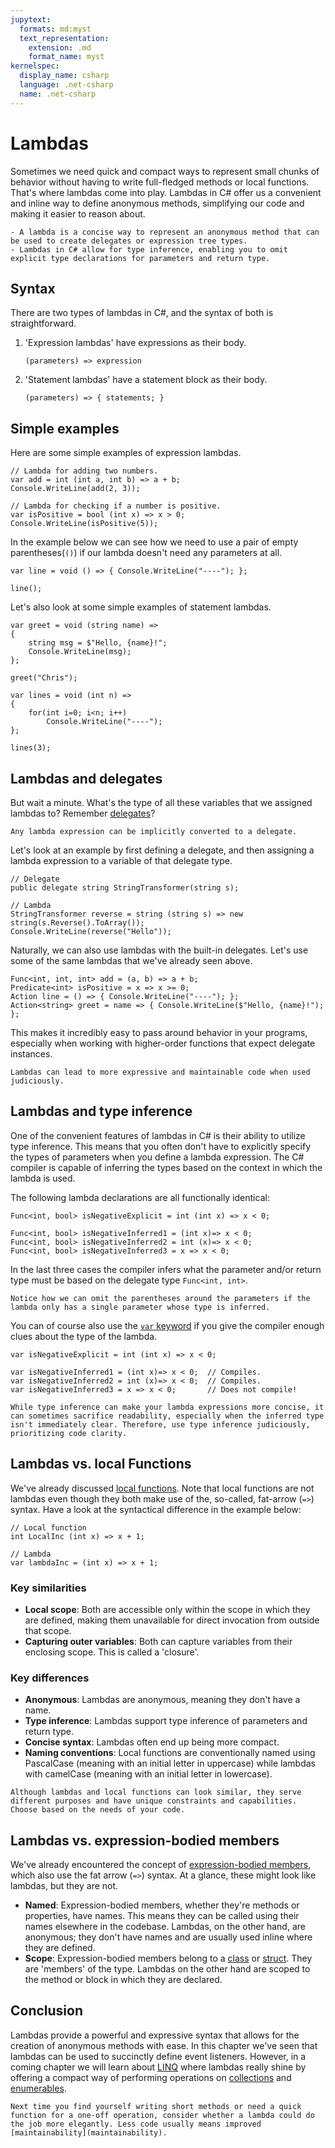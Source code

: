 ```yaml
---
jupytext:
  formats: md:myst
  text_representation:
    extension: .md
    format_name: myst
kernelspec:
  display_name: csharp
  language: .net-csharp
  name: .net-csharp
---
```


# Lambdas

Sometimes we need quick and compact ways to represent small chunks of behavior without having to write full-fledged methods or local functions. That's where lambdas come into play. Lambdas in C# offer us a convenient and inline way to define anonymous methods, simplifying our code and making it easier to reason about.

```{admonition} Key points
- A lambda is a concise way to represent an anonymous method that can be used to create delegates or expression tree types.
- Lambdas in C# allow for type inference, enabling you to omit explicit type declarations for parameters and return type.
```

## Syntax

There are two types of lambdas in C#, and the syntax of both is straightforward.

1. 'Expression lambdas' have expressions as their body.

    ```
    (parameters) => expression
    ```

2. 'Statement lambdas' have a statement block as their body.

    ```
    (parameters) => { statements; }
    ```

## Simple examples

Here are some simple examples of expression lambdas.

```{code-cell}
// Lambda for adding two numbers.
var add = int (int a, int b) => a + b;
Console.WriteLine(add(2, 3));
```

```{code-cell}
// Lambda for checking if a number is positive.
var isPositive = bool (int x) => x > 0;
Console.WriteLine(isPositive(5));
```

In the example below we can see how we need to use a pair of empty parentheses(`()`) if our lambda doesn't need any parameters at all.

```{code-cell}
var line = void () => { Console.WriteLine("----"); };

line();
```

Let's also look at some simple examples of statement lambdas.

```{code-cell}
var greet = void (string name) =>
{
    string msg = $"Hello, {name}!";
    Console.WriteLine(msg);
};

greet("Chris");
```

```{code-cell}
var lines = void (int n) =>
{
    for(int i=0; i<n; i++)
        Console.WriteLine("----");
};

lines(3);
```

## Lambdas and delegates

But wait a minute. What's the type of all these variables that we assigned lambdas to?
Remember [delegates](delegates)?

```{important}
Any lambda expression can be implicitly converted to a delegate.
```

Let's look at an example by first defining a delegate, and then assigning a lambda expression to a variable of that delegate type.

```{code-cell}
// Delegate
public delegate string StringTransformer(string s);
```

```{code-cell}
// Lambda
StringTransformer reverse = string (string s) => new string(s.Reverse().ToArray());
Console.WriteLine(reverse("Hello"));
```

Naturally, we can also use lambdas with the built-in delegates.
Let's use some of the same lambdas that we've already seen above.

```{code-cell}
Func<int, int, int> add = (a, b) => a + b;
Predicate<int> isPositive = x => x >= 0;
Action line = () => { Console.WriteLine("----"); };
Action<string> greet = name => { Console.WriteLine($"Hello, {name}!"); };
```

This makes it incredibly easy to pass around behavior in your programs, especially when working with higher-order functions that expect delegate instances.

```{tip}
Lambdas can lead to more expressive and maintainable code when used judiciously.
```

## Lambdas and type inference

One of the convenient features of lambdas in C# is their ability to utilize type inference. This means that you often don't have to explicitly specify the types of parameters when you define a lambda expression. The C# compiler is capable of inferring the types based on the context in which the lambda is used.

The following lambda declarations are all functionally identical:

```{code-cell}
Func<int, bool> isNegativeExplicit = int (int x) => x < 0;

Func<int, bool> isNegativeInferred1 = (int x)=> x < 0;
Func<int, bool> isNegativeInferred2 = int (x)=> x < 0;
Func<int, bool> isNegativeInferred3 = x => x < 0;
```

In the last three cases the compiler infers what the parameter and/or return type must be based on the delegate type `Func<int, int>`.

```{tip}
Notice how we can omit the parentheses around the parameters if the lambda only has a single parameter whose type is inferred.
```

You can of course also use the [`var` keyword](type-inference) if you give the compiler enough clues about the type of the lambda.

```{code-cell}
var isNegativeExplicit = int (int x) => x < 0;

var isNegativeInferred1 = (int x)=> x < 0;  // Compiles.
var isNegativeInferred2 = int (x)=> x < 0;  // Compiles.
var isNegativeInferred3 = x => x < 0;       // Does not compile!
```

```{tip}
While type inference can make your lambda expressions more concise, it can sometimes sacrifice readability, especially when the inferred type isn't immediately clear. Therefore, use type inference judiciously, prioritizing code clarity.
```


## Lambdas vs. local Functions

We've already discussed [local functions](local-functions).
Note that local functions are not lambdas even though they both make use of the, so-called, fat-arrow (`=>`) syntax.
Have a look at the syntactical difference in the example below:

```{code-cell}
// Local function
int LocalInc (int x) => x + 1;

// Lambda
var lambdaInc = (int x) => x + 1;
```

### Key similarities

- **Local scope**: Both are accessible only within the scope in which they are defined, making them unavailable for direct invocation from outside that scope.
- **Capturing outer variables**: Both can capture variables from their enclosing scope. This is called a 'closure'.

### Key differences

- **Anonymous**: Lambdas are anonymous, meaning they don't have a name.
- **Type inference**: Lambdas support type inference of parameters and return type.
- **Concise syntax**: Lambdas often end up being more compact.
- **Naming conventions**: Local functions are conventionally named using PascalCase (meaning with an initial letter in uppercase) while lambdas with camelCase (meaning with an initial letter in lowercase).

```{hint}
Although lambdas and local functions can look similar, they serve different purposes and have unique constraints and capabilities. Choose based on the needs of your code.
```


## Lambdas vs. expression-bodied members

We've already encountered the concept of [expression-bodied members](fat-arrows), which also use the fat arrow (`=>`) syntax. At a glance, these might look like lambdas, but they are not.

- **Named**: Expression-bodied members, whether they're methods or properties, have names. This means they can be called using their names elsewhere in the codebase. Lambdas, on the other hand, are anonymous; they don't have names and are usually used inline where they are defined.
- **Scope**: Expression-bodied members belong to a [class](classes) or [struct](structure-types). They are 'members' of the type. Lambdas on the other hand are scoped to the method or block in which they are declared.


## Conclusion

Lambdas provide a powerful and expressive syntax that allows for the creation of anonymous methods with ease.
In this chapter we've seen that lambdas can be used to succinctly define event listeners.
However, in a coming chapter we will learn about [LINQ](linq) where lambdas really shine by offering a compact way of performing operations on [collections](collections) and [enumerables](enumerables).

```{tip}
Next time you find yourself writing short methods or need a quick function for a one-off operation, consider whether a lambda could do the job more elegantly. Less code usually means improved [maintainability](maintainability).
```

